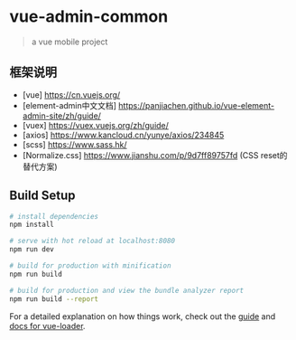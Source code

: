 # vue-admin-common

> a vue mobile project

## 框架说明
- [vue] https://cn.vuejs.org/
- [element-admin中文文档] https://panjiachen.github.io/vue-element-admin-site/zh/guide/
- [vuex] https://vuex.vuejs.org/zh/guide/
- [axios] https://www.kancloud.cn/yunye/axios/234845
- [scss] https://www.sass.hk/
- [Normalize.css] https://www.jianshu.com/p/9d7ff89757fd (CSS reset的替代方案)

## Build Setup
``` bash
# install dependencies
npm install

# serve with hot reload at localhost:8080
npm run dev

# build for production with minification
npm run build

# build for production and view the bundle analyzer report
npm run build --report
```

For a detailed explanation on how things work, check out the [guide](http://vuejs-templates.github.io/webpack/) and [docs for vue-loader](http://vuejs.github.io/vue-loader).
